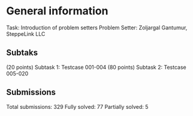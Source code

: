 # General information
Task: Introduction of problem setters
Problem Setter: Zoljargal Gantumur, SteppeLink LLC

## Subtaks
(20 points) Subtask 1: Testcase 001-004
(80 points) Subtask 2: Testcase 005-020

## Submissions
Total submissions: 329
Fully solved: 77
Partially solved: 5
